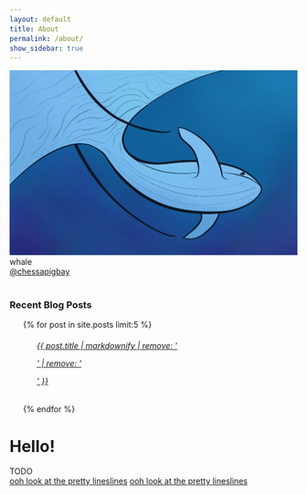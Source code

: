 ```yaml
---
layout: default
title: About
permalink: /about/
show_sidebar: true
---
```



<div class="row">
  <div class="col-md-3 mb-1">
    <div class="card">
      <img class="card-img-top" src="/static/images/Jolene.jpg"/>
      <div class="card-body">
        <div class="card-text">
          <i class="fas fa-user"></i> whale <br/>
          <i class="fab fa-twitter"></i><a href="https://twitter.com/chessapigbay" target="_blank">@chessapigbay</a> <br/>
        </div>
      </div>
    </div>
    <br/>
    <div class="card">
      <div class="card-header">
        <h3 class="card-title">Recent Blog Posts</h3>
      </div>
      <ul class="list-group list-group-flush">
        {% for post in site.posts limit:5 %} 
          <ul class="list-group-item">
            <a class="text-dark" href="{{ post.url }}"><h6>{{ post.title | markdownify | remove: '<p>' | remove: '</p>' }}</h6></a>
          </ul>
        {% endfor %}
      </ul>
    </div>
  </div>

  <div class="col-md-9 mb-4">
    <h1>Hello!</h1>
    <p> TODO <br/>
    <a href="https://chessapig.github.io/sketch/diffeos">ooh look at the pretty lineslines</a>
    <a href="https://chessapig.github.io/sketch/Hoops">ooh look at the pretty lineslines</a>
    <!-- <h1>Hello, I'm Elliot!</h1>
    <p>You'll probably get a pretty good sense of my interests from the content on this site, but just in case: I like math and physics. In fact, Right now I'm studying math and physics, and hopefully someday I'll know enough to study mathematical physics. My fav is differential geometry, which studies local propreties of curvey spaces, like a many-dimensional potato. I like how visual it is. Geometry is like the interpeter of the mathematical pantheon, all the other fields look to it for intuition. Not to mention, physics is a subfield of geometry ;). So many things, in physics or elsewise, have really beutiful geometric interpetations. I honestly believe anything in life is better with manifolds.
      <br/>  <br/>
    But I like other stuff too! I really enjoy earth/space sciences, so Astronomy, Geology, Atmospheric science, and espically Oceanography. For related reasons, I love marine bio, and all the friendly invertebrate it brings. Land mammals are overrated.
      <br/>  <br/>
    Recently (few months ago) I picked up art, thanks to an ipad and procreate, and have had lots of fun with that since.I posted some of my finished drawings at the <a href="/gallery">gallery</a>. I've also always been facinated by generative art, but I'm always turned away by my own biases against programming. But a couple weeks ago, I crossed the avivation barrier and have since managed to finish some things! You can check it out at the <a href="/gallery">gallery</a>, and there'll likely be more of that to come. Exciting times.  
    </p>
    <br/> -->
  <!-- </div>
</div> -->
